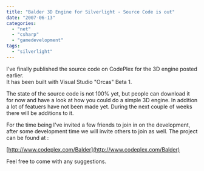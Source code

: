 ```yaml
---
title: "Balder 3D Engine for Silverlight - Source Code is out"
date: "2007-06-13"
categories: 
  - "net"
  - "csharp"
  - "gamedevelopment"
tags: 
  - "silverlight"
---
```


I've finally published the source code on CodePlex for the 3D engine posted earlier.  
It has been built with Visual Studio "Orcas" Beta 1.

The state of the source code is not 100% yet, but people can download it for now and have a look at how you could do a simple 3D engine. In addition a lot of featuers have not been made yet. During the next couple of weeks there will be additions to it.

For the time being I've invited a few friends to join in on the development, after some development time we will invite others to join as well. The project can be found at :

[http://www.codeplex.com/Balder](http://www.codeplex.com/Balder)

Feel free to come with any suggestions.
